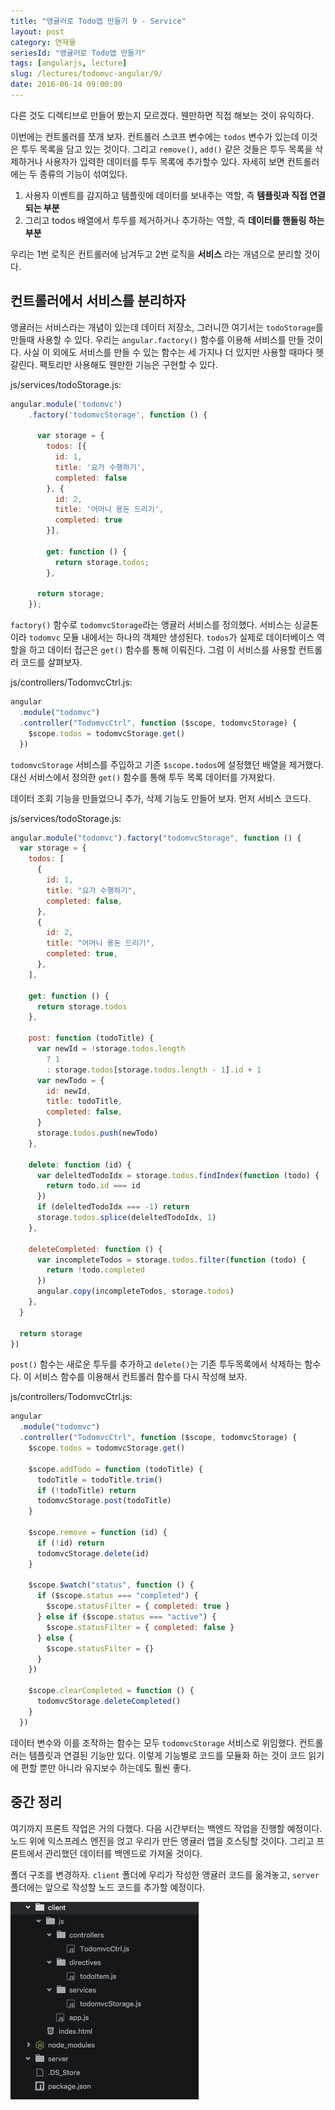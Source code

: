 ```yaml
---
title: "앵귤러로 Todo앱 만들기 9 - Service"
layout: post
category: 연재물
seriesId: "앵귤러로 Todo앱 만들기"
tags: [angularjs, lecture]
slug: /lectures/todomvc-angular/9/
date: 2016-06-14 09:00:09
---
```


다른 것도 디렉티브로 만들어 봤는지 모르겠다.
웬만하면 직접 해보는 것이 유익하다.

이번에는 컨트롤러를 쪼개 보자.
컨트롤러 스코프 변수에는 `todos` 변수가 있는데 이것은 투두 목록을 담고 있는 것이다.
그리고 `remove()`, `add()` 같은 것들은 투두 목록을 삭제하거나 사용자가 입력한 데이터를 투두 목록에 추가할수 있다.
자세히 보면 컨트롤러에는 두 종류의 기능이 섞여있다.

1. 사용자 이벤트를 감지하고 템플릿에 데이터를 보내주는 역할, 즉 **템플릿과 직접 연결되는 부분**
1. 그리고 todos 배열에서 투두를 제거하거나 추가하는 역할, 즉 **데이터를 핸들링 하는 부분**

우리는 1번 로직은 컨트롤러에 남겨두고 2번 로직을 **서비스** 라는 개념으로 분리할 것이다.

## 컨트롤러에서 서비스를 분리하자

앵귤러는 서비스라는 개념이 있는데 데이터 저장소, 그러니깐 여기서는 `todoStorage`를 만들때 사용할 수 있다.
우리는 `angular.factory()` 함수를 이용해 서비스를 만들 것이다.
사실 이 외에도 서비스를 만들 수 있는 함수는 세 가지나 더 있지만 사용할 때마다 헷갈린다.
팩토리만 사용해도 웬만한 기능은 구현할 수 있다.

js/services/todoStorage.js:

```javascript
angular.module('todomvc')
    .factory('todomvcStorage', function () {

      var storage = {
        todos: [{
          id: 1,
          title: '요가 수행하기',
          completed: false
        }, {
          id: 2,
          title: '어머니 용돈 드리기',
          completed: true
        }],

        get: function () {
          return storage.todos;
        },

      return storage;
    });
```

`factory()` 함수로 `todomvcStorage`라는 앵귤러 서비스를 정의했다.
서비스는 싱글톤이라 `todomvc` 모듈 내에서는 하나의 객체만 생성된다.
`todos`가 실제로 데이터베이스 역할을 하고 데이터 접근은 `get()` 함수를 통해 이뤄진다.
그럼 이 서비스를 사용할 컨트롤러 코드를 살펴보자.

js/controllers/TodomvcCtrl.js:

```javascript
angular
  .module("todomvc")
  .controller("TodomvcCtrl", function ($scope, todomvcStorage) {
    $scope.todos = todomvcStorage.get()
  })
```

`todomvcStorage` 서비스를 주입하고 기존 `$scope.todos`에 설정했던 배열을 제거했다.
대신 서비스에서 정의한 `get()` 함수를 통해 투두 목록 데이터를 가져왔다.

데이터 조회 기능을 만들었으니 추가, 삭제 기능도 만들어 보자.
먼저 서비스 코드다.

js/services/todoStorage.js:

```javascript
angular.module("todomvc").factory("todomvcStorage", function () {
  var storage = {
    todos: [
      {
        id: 1,
        title: "요가 수행하기",
        completed: false,
      },
      {
        id: 2,
        title: "어머니 용돈 드리기",
        completed: true,
      },
    ],

    get: function () {
      return storage.todos
    },

    post: function (todoTitle) {
      var newId = !storage.todos.length
        ? 1
        : storage.todos[storage.todos.length - 1].id + 1
      var newTodo = {
        id: newId,
        title: todoTitle,
        completed: false,
      }
      storage.todos.push(newTodo)
    },

    delete: function (id) {
      var deleltedTodoIdx = storage.todos.findIndex(function (todo) {
        return todo.id === id
      })
      if (deleltedTodoIdx === -1) return
      storage.todos.splice(deleltedTodoIdx, 1)
    },

    deleteCompleted: function () {
      var incompleteTodos = storage.todos.filter(function (todo) {
        return !todo.completed
      })
      angular.copy(incompleteTodos, storage.todos)
    },
  }

  return storage
})
```

`post()` 함수는 새로운 투두를 추가하고 `delete()`는 기존 투두목록에서 삭제하는 함수다.
이 서비스 함수를 이용해서 컨트롤러 함수를 다시 작성해 보자.

js/controllers/TodomvcCtrl.js:

```javascript
angular
  .module("todomvc")
  .controller("TodomvcCtrl", function ($scope, todomvcStorage) {
    $scope.todos = todomvcStorage.get()

    $scope.addTodo = function (todoTitle) {
      todoTitle = todoTitle.trim()
      if (!todoTitle) return
      todomvcStorage.post(todoTitle)
    }

    $scope.remove = function (id) {
      if (!id) return
      todomvcStorage.delete(id)
    }

    $scope.$watch("status", function () {
      if ($scope.status === "completed") {
        $scope.statusFilter = { completed: true }
      } else if ($scope.status === "active") {
        $scope.statusFilter = { completed: false }
      } else {
        $scope.statusFilter = {}
      }
    })

    $scope.clearCompleted = function () {
      todomvcStorage.deleteCompleted()
    }
  })
```

데이터 변수와 이를 조작하는 함수는 모두 `todomvcStorage` 서비스로 위임했다.
컨트롤러는 템플릿과 연결된 기능만 있다.
이렇게 기능별로 코드를 모듈화 하는 것이 코드 읽기에 편할 뿐만 아니라 유지보수 하는데도 훨씬 좋다.

## 중간 정리

여기까지 프론트 작업은 거의 다했다.
다음 시간부터는 백엔드 작업을 진행할 예정이다.
노드 위에 익스프레스 엔진을 얹고 우리가 만든 앵귤러 앱을 호스팅할 것이다.
그리고 프론트에서 관리했던 데이터를 백엔드로 가져올 것이다.

폴더 구조를 변경하자.
`client` 폴더에 우리가 작성한 앵귤러 코드를 옮겨놓고,
`server` 폴더에는 앞으로 작성할 노드 코드를 추가할 예정이다.

![](/assets/imgs/2016/lecture-todomvc-angular-12-result1.png)

